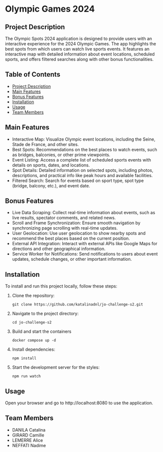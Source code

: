 # Olympic Games 2024

## Project Description
The Olympic Spots 2024 application is designed to provide users with an interactive experience for the 2024 Olympic Games. The app highlights the best spots from which users can watch live sports events. It features an interactive map with detailed information about event locations, scheduled sports, and offers filtered searches along with other bonus functionalities.

## Table of Contents
- [Project Description](#project-description)
- [Main Features](#main-features)
- [Bonus Features](#bonus-features)
- [Installation](#installation)
- [Usage](#usage)
- [Team Members](#team-members)


## Main Features
- Interactive Map: Visualize Olympic event locations, including the Seine, Stade de France, and other sites.
- Best Spots: Recommendations on the best places to watch events, such as bridges, balconies, or other prime viewpoints.
- Event Listing: Access a complete list of scheduled sports events with details on sports, dates, and locations.
- Spot Details: Detailed information on selected spots, including photos, descriptions, and practical info like peak hours and available facilities.
- Filtered Search: Search for events based on sport type, spot type (bridge, balcony, etc.), and event date.

## Bonus Features
- Live Data Scraping: Collect real-time information about events, such as live results, spectator comments, and related news.
- Scroll and Frame Synchronization: Ensure smooth navigation by synchronizing page scrolling with real-time updates.
- User Geolocation: Use user geolocation to show nearby spots and recommend the best places based on the current position.
- External API Integration: Interact with external APIs like Google Maps for directions and other geographical information.
- Service Worker for Notifications: Send notifications to users about event updates, schedule changes, or other important information.

## Installation
To install and run this project locally, follow these steps:

1. Clone the repository:
    ```
    git clone https://github.com/katalinadnl/jo-challenge-s2.git
    ```

2. Navigate to the project directory:
    ```
    cd jo-challenge-s2
    ```

3. Build and start the containers

    ```
    docker compose up -d
    ```

3. Install dependencies:
    ```
    npm install
    ```

4. Start the development server for the styles:
    ```
    npm run watch
    ```

## Usage

Open your browser and go to http://localhost:8080 to use the application.


## Team Members
- DANILA Catalina
- GIRARD Camille
- LEMERRE Alice
- NEFFATI Nadime


